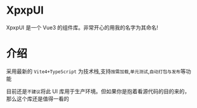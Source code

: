 # XpxpUI

XpxpUI 是一个 Vue3 的组件库。非常开心的用我的名字为其命名!

# 介绍
采用最新的 `Vite4+TypeScript` 为技术栈,支持`按需加载`,`单元测试`,`自动打包与发布`等功能

目前还是`不建议`将此 UI 库用于生产环境。但如果你是抱着看源代码的目的来的，那么这个库还是值得一看的